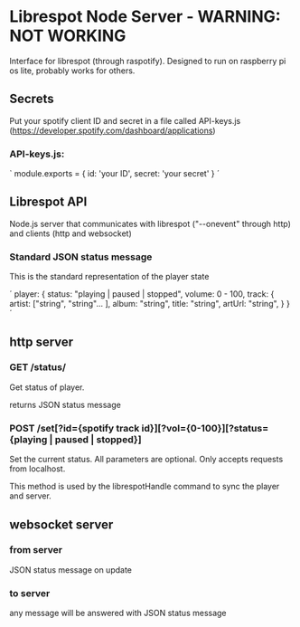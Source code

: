 # Librespot Node Server - WARNING: NOT WORKING
Interface for librespot (through raspotify).
Designed to run on raspberry pi os lite, probably works for others.

## Secrets
Put your spotify client ID and secret in a file called API-keys.js (https://developer.spotify.com/dashboard/applications)

### API-keys.js:
`
module.exports = {
    id: 'your ID',
    secret: 'your secret'
}
´

## Librespot API 
Node.js server that communicates with librespot ("--onevent" through http) and clients (http and websocket)


### Standard JSON status message
This is the standard representation of the player state

´
player: {
    status: "playing | paused | stopped",
    volume: 0 - 100,
    track: {
        artist: ["string", "string"... ],
        album: "string",
        title: "string",
        artUrl: "string",
    }
}
´

## http server

### GET /status/
Get status of player.

returns JSON status message

### POST /set[?id={spotify track id}][?vol={0-100}][?status={playing | paused | stopped}]
Set the current status. All parameters are optional. Only accepts requests from localhost.

This method is used by the librespotHandle command to sync the player and server.

## websocket server

### from server

JSON status message on update

### to server

any message will be answered with JSON status message

